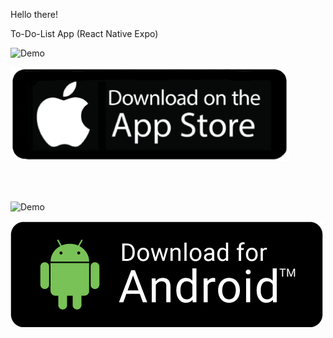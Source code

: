 Hello there!

To-Do-List App (React Native Expo)

![Demo](https://user-images.githubusercontent.com/150369058/283982971-34158411-e306-4ba4-95d0-1f314ce2bc39.gif)

[![download on app store logo](./assets/download%20iOS%20logo.png)](https://apps.apple.com/us/app/to-do-list-strike-delete/id6474139312)

<br/>

<br/>

![Demo](https://user-images.githubusercontent.com/150369058/283984372-0b0337ad-ff5c-4834-8f19-2fa2a63c684b.gif)

[![Download android app logo](./assets/download-for-android.jpeg)](https://drive.google.com/file/d/10M3eJQ8pdxBh2AmDT4gQgU1XsvkdrqiA/view?usp=share_link)
